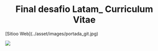 <h1 align="center"> Final desafio Latam_  Curriculum Vitae</h1>
[Sitioo Web](../asset/images/portada_git.jpg)
<p align="left">
   <img src="https://alfpala.github.io/CV_desafio_latam/asset/images/portada_git.jpg">
   </p>
